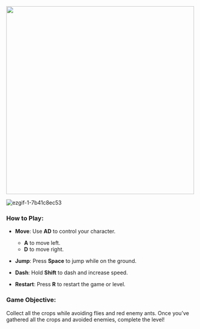 <img src="https://github.com/user-attachments/assets/c4e7bb92-4157-4906-b7e4-e0d3068f1463" width="500">

![ezgif-1-7b41c8ec53](https://github.com/user-attachments/assets/1ed7b7dc-bc0f-45ca-83bf-16d42e7b884b)


### How to Play:

- **Move**: Use **AD** to control your character.
  - **A** to move left.
  - **D** to move right.

- **Jump**: Press **Space** to jump while on the ground.
- **Dash**: Hold **Shift** to dash and increase speed.
- **Restart**: Press **R** to restart the game or level.

### Game Objective:

Collect all the crops while avoiding flies and red enemy ants. Once you’ve gathered all the crops and avoided enemies, complete the level!

